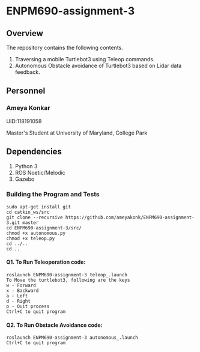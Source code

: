 # ENPM690-assignment-3

## Overview
The repository contains the following contents.

1. Traversing a mobile Turtlebot3 using Teleop commands.
2. Autonomous Obstacle avoidance of Turtlebot3 based on Lidar data feedback.

## Personnel
### Ameya Konkar 

UID:118191058

Master's Student at University of Maryland, College Park

## Dependencies 

1. Python 3
2. ROS Noetic/Melodic
3. Gazebo

### Building the Program and Tests

```
sudo apt-get install git
cd catkin_ws/src
git clone --recursive https://github.com/ameyakonk/ENPM690-assignment-3.git master
cd ENPM690-assignment-3/src/
chmod +x autonomous.py
chmod +x teleop.py
cd ../..
cd ..
```

#### Q1. To Run Teleoperation code:
```
roslaunch ENPM690-assignment-3 teleop_.launch
To Move the turtlebot3, following are the keys
w - Forward
x - Backward
a - Left
d - Right
p - Quit process
Ctrl+C to quit program
```

#### Q2. To Run Obstacle Avoidance code:
```
roslaunch ENPM690-assignment-3 autonomous_.launch
Ctrl+C to quit program
```
